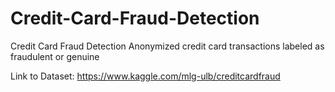 # Credit-Card-Fraud-Detection
Credit Card Fraud Detection Anonymized credit card transactions labeled as fraudulent or genuine

Link to Dataset: https://www.kaggle.com/mlg-ulb/creditcardfraud
